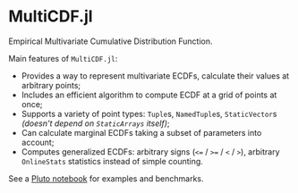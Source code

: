 # MultiCDF.jl

Empirical Multivariate Cumulative Distribution Function.

Main features of `MultiCDF.jl`:
- Provides a way to represent multivariate ECDFs, calculate their values at arbitrary points;
- Includes an efficient algorithm to compute ECDF at a grid of points at once;
- Supports a variety of point types: `Tuple`s, `NamedTuple`s, `StaticVector`s _(doesn't depend on `StaticArrays` itself)_;
- Can calculate marginal ECDFs taking a subset of parameters into account;
- Computes generalized ECDFs: arbitrary signs (`<=` / `>=` / `<` / `>`), arbitrary `OnlineStats` statistics instead of simple counting.

See a [Pluto notebook](https://aplavin.github.io/MultiCDF.jl/test/examples.html) for examples and benchmarks.
